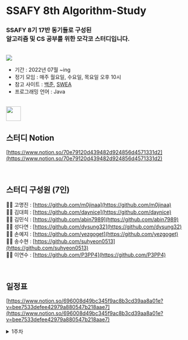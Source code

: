 # **SSAFY 8th Algorithm-Study**

### SSAFY 8기 17반 동기들로 구성된<br>알고리즘 및 CS 공부를 위한 모각코 스터디입니다.

<br>

<img src="https://www.ssafy.com/swp/images/sns_img.png">

<br>

- 기간 : 2022년 07월 ~ing
- 정기 모임 : 매주 월요일, 수요일, 목요일 오후 10시
- 참고 사이트 : [백준](https://www.acmicpc.net/), [SWEA](https://swexpertacademy.com/)
- 프로그래밍 언어 : Java

<br>

<img src="https://img.icons8.com/ios/50/FFFFFF/notion.png" style="width: 40px;"/>

## **스터디 Notion**
[https://www.notion.so/70e79120d439482d924856d4571331d2](https://www.notion.so/70e79120d439482d924856d4571331d2)

<br>

## **스터디 구성원 (7인)**

👩‍💻 고명진 : [https://github.com/m0jinaa](https://github.com/m0jinaa)  
👨‍💻 김대희 : [https://github.com/daynice](https://github.com/daynice)  
👨‍💻 김민식 : [https://github.com/abin7989](https://github.com/abin7989)  
👩‍💻 성다연 : [https://github.com/dysung32](https://github.com/dysung32)  
👩‍💻 손예지 : [https://github.com/yezgoget](https://github.com/yezgoget)  
👩‍💻 송수현 : [https://github.com/suhyeon0513](https://github.com/suhyeon0513)  
👨‍💻 이연수 : [https://github.com/P3PP4](https://github.com/P3PP4)

<br>

## **일정표**
[https://www.notion.so/696008d49bc345f9ac8b3cd39aa8a01e?v=bee7533defee42979a880547b218aae7](https://www.notion.so/696008d49bc345f9ac8b3cd39aa8a01e?v=bee7533defee42979a880547b218aae7)

<details>
<summary>1주차</summary>
<div markdown="1">    
  <ul>
    <li> <a href="https://swexpertacademy.com/main/code/problem/problemDetail.do?contestProbId=AV14hwZqABsCFAYD&categoryId=AV14hwZqABsCFAYD&categoryType=CODE&problemTitle=magne&orderBy=FIRST_REG_DATETIME&selectCodeLang=ALL&select-1=&pageSize=10&pageIndex=1"> 1220. Magnetic </a> </li>
    <li><a href = "https://swexpertacademy.com/main/code/problem/problemDetail.do?contestProbId=AV19AcoKI9sCFAZN"> 1289. 원재의 메모리 복구하기 </li>
    <li><a href = "https://swexpertacademy.com/main/code/problem/problemDetail.do?contestProbId=AV2b-QGqADMBBASw"> 1493. 수의 새로운 연산 </li>
    <li><a href = "https://swexpertacademy.com/main/code/problem/problemDetail.do?contestProbId=AV5LrsUaDxcDFAXc"> 1859. 백만 장자 프로젝트 </li>
    <li><a href = "https://swexpertacademy.com/main/code/problem/problemDetail.do?contestProbId=AV5PjMgaALgDFAUq&categoryId=AV5PjMgaALgDFAUq&categoryType=CODE"> 1940.가랏! RC카 </li>
    <li><a href = "https://swexpertacademy.com/main/code/problem/problemDetail.do?contestProbId=AV5PobmqAPoDFAUq&categoryId=AV5PobmqAPoDFAUq&categoryType=CODE&problemTitle=1954&orderBy=FIRST_REG_DATETIME&selectCodeLang=ALL&select-1=&pageSize=10&pageIndex=1"> 1954.달팽이 숫자 </li>
    <li><a href = "https://swexpertacademy.com/main/code/problem/problemDetail.do?contestProbId=AV5Pq-OKAVYDFAUq"> 1961. 숫자배열회전 </li>
    <li><a href = "https://swexpertacademy.com/main/code/problem/problemDetail.do?contestProbId=AV5Psz16AYEDFAUq"> 1974. 스도쿠 검증 </li>
    <li><a href = "https://swexpertacademy.com/main/code/problem/problemDetail.do?contestProbId=AV5PuPq6AaQDFAUq"> 1979. 어디에 단어가 들어갈 수 있을까 </li>
    <li><a href = "https://swexpertacademy.com/main/code/problem/problemDetail.do?contestProbId=AV5Pw_-KAdcDFAUq"> 1984. 중간 평균값 구하기 </li>
    <li><a href = "https://swexpertacademy.com/main/code/problem/problemDetail.do?contestProbId=AV5PzOCKAigDFAUq"> 2001. 파리 퇴치 </li>
    <li><a href = "https://swexpertacademy.com/main/code/problem/problemDetail.do?contestProbId=AV5P0-h6Ak4DFAUq"> 2005. 파스칼의 삼각형 </li>
    <li><a href = "https://swexpertacademy.com/main/code/problem/problemDetail.do?contestProbId=AV5P1kNKAl8DFAUq"> 2007. 패턴 마디의 길이 </li>
    <li><a href = "https://swexpertacademy.com/main/code/problem/problemDetail.do?contestProbId=AV7GLXqKAWYDFAXB"> 2805. 농작물 수확하기 </li>
    <li><a href = "https://swexpertacademy.com/main/code/problem/problemDetail.do?contestProbId=AWGsRbk6AQIDFAVW"> 3499. 퍼펙트 셔플 </li>
    <li><a href = "https://swexpertacademy.com/main/code/problem/problemDetail.do?contestProbId=AWIsY84KEPMDFAWN"> 4047. 영준이의 카드 카운팅 </li>
    <li><a href = "https://swexpertacademy.com/main/code/problem/problemDetail.do?contestProbId=AWS2dSgKA8MDFAVT"> 4789. 성공적인 공연기획 </li>
    <li><a href = "https://swexpertacademy.com/main/code/problem/problemDetail.do?contestProbId=AWRuoqCKkE0DFAXt"> 4698. 테네스의 특별한 소수 </li>
    <li><a href = "https://swexpertacademy.com/main/code/problem/problemDetail.do?contestProbId=AWVWgkP6sQ0DFAUO"> 5356. 의석이세로로말해요 </li>
    <li><a href = "https://swexpertacademy.com/main/code/problem/problemDetail.do?contestProbId=AWVl47b6DGMDFAXm"> 5432. 쇠막대기 자르기 </li>
    <li><a href = "https://swexpertacademy.com/main/code/problem/problemDetail.do?contestProbId=AV14eWb6AAkCFAYD"> 1218. 괄호 짝짓기 </li>
    <li><a href = "https://swexpertacademy.com/main/code/problem/problemDetail.do?contestProbId=AWczm7QaACgDFAWn"> 6485. 삼성시의 버스 노선 </li>
    <li><a href = "https://swexpertacademy.com/main/code/problem/problemDetail.do?contestProbId=AV13zo1KAAACFAYh"> 1204. 최빈수 구하기 </li>
    <li><a href = "https://swexpertacademy.com/main/code/problem/problemDetail.do?contestProbId=AWuSgKpqmooDFASy"> 7964. 부먹왕궁의 차원관문 </li>
    <li><a href = "https://swexpertacademy.com/main/code/problem/problemDetail.do?contestProbId=AXaSUPYqPYMDFASQ"> 11315. 오목 판정 </li>
    <li><a href = "https://swexpertacademy.com/main/code/problem/problemDetail.do?contestProbId=AWkIdD46A5EDFAXC"> 7087. 문제 제목 붙이기 </li>
    <li><a href = "https://swexpertacademy.com/main/code/problem/problemDetail.do?contestProbId=AV5LsaaqDzYDFAXc"> 1860. 진기의 최고급 붕어빵 </li>
    <li><a href = "https://swexpertacademy.com/main/code/problem/problemDetail.do?contestProbId=AV14QpAaAAwCFAYi"> 1215. 회문1 </li>
    <li><a href = "https://swexpertacademy.com/main/code/userProblem/userProblemDetail.do?contestProbId=AWlTKTUqCN8DFAVS"> 7236. 저수지의 물의 총 깊이 구하기 </li>
     <li><a href = "https://swexpertacademy.com/main/code/problem/problemDetail.do?contestProbId=AWl0ZQ8qn7UDFAXz"> 7272. 안경이 없어 </li>
  <ul>
</div>
</details>
